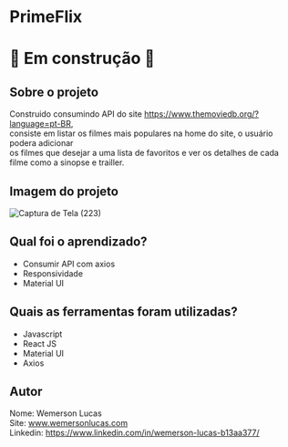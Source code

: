 # PrimeFlix

#  &#128679; Em construção &#128679;

##

## Sobre o projeto
Construido consumindo API do site https://www.themoviedb.org/?language=pt-BR, <br>
consiste em listar os filmes mais populares na home do site, o usuário podera adicionar <br>
os filmes que desejar a uma lista de favoritos e ver os detalhes de cada filme como a sinopse e trailler.<br>

## Imagem do projeto
![Captura de Tela (223)](https://user-images.githubusercontent.com/35279191/169661911-22de4c07-4697-4d34-baec-3484fbaca486.png)


## Qual foi o aprendizado?

* Consumir API com axios
* Responsividade
* Material UI

## Quais as ferramentas foram utilizadas? 

* Javascript
* React JS
* Material UI
* Axios

## Autor
Nome: Wemerson Lucas <br>
Site: www.wemersonlucas.com <br>
Linkedin: https://www.linkedin.com/in/wemerson-lucas-b13aa377/ <br>
